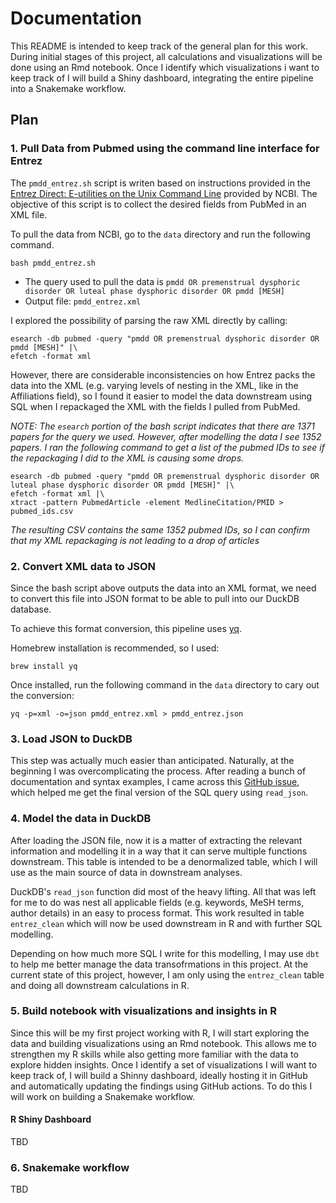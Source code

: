# Documentation

This README is intended to keep track of the general plan for this work. During initial stages of this project, all calculations and visualizations will be done using an Rmd notebook. Once I identify which visualizations i want to keep track of I will build a Shiny dashboard, integrating the entire pipeline into a Snakemake workflow.


## Plan

### 1. Pull Data from Pubmed using the command line interface for Entrez

The `pmdd_entrez.sh` script is writen based on instructions provided in the [Entrez Direct: E-utilities on the Unix Command Line](https://www.ncbi.nlm.nih.gov/books/NBK179288/#chapter6.Structured_Data) provided by NCBI. The objective of this script is to collect the desired fields from PubMed in an XML file. 

To pull the data from NCBI, go to the `data` directory and run the following command.  
```
bash pmdd_entrez.sh
```

- The query used to pull the data is `pmdd OR premenstrual dysphoric disorder OR luteal phase dysphoric disorder OR pmdd [MESH]`
- Output file: `pmdd_entrez.xml`

I explored the possibility of parsing the raw XML directly by calling: 
```
esearch -db pubmed -query "pmdd OR premenstrual dysphoric disorder OR pmdd [MESH]" |\
efetch -format xml
```

However, there are considerable inconsistencies on how Entrez packs the data into the XML (e.g. varying levels of nesting in the XML, like in the Affiliations field), so I found it easier to model the data downstream using SQL when I repackaged the XML with the fields I pulled from PubMed. 

*NOTE: The `esearch` portion of the bash script indicates that there are 1371 papers for the query we used. However, after modelling the data I see 1352 papers. I ran the following command to get a list of the pubmed IDs to see if the repackaging I did to the XML is causing some drops.*
```
esearch -db pubmed -query "pmdd OR premenstrual dysphoric disorder OR luteal phase dysphoric disorder OR pmdd [MESH]" |\
efetch -format xml |\
xtract -pattern PubmedArticle -element MedlineCitation/PMID > pubmed_ids.csv
```
*The resulting CSV contains the same 1352 pubmed IDs, so I can confirm that my XML repackaging is not leading to a drop of articles*

### 2. Convert XML data to JSON

Since the bash script above outputs the data into an XML format, we need to convert this file into JSON format to be able to pull into our DuckDB database. 

To achieve this format conversion, this pipeline uses [yq](https://github.com/mikefarah/yq). 

Homebrew installation is recommended, so I used: 

```
brew install yq
```

Once installed, run the following command in the `data` directory to cary out the conversion: 
```
yq -p=xml -o=json pmdd_entrez.xml > pmdd_entrez.json
```

### 3. Load JSON to DuckDB

This step was actually much easier than anticipated. Naturally, at the beginning I was overcomplicating the process. After reading a bunch of documentation and syntax examples, I came across this [GitHub issue](https://github.com/duckdb/duckdb/issues/7015), which helped me get the final version of the SQL query using `read_json`.

### 4. Model the data in DuckDB

After loading the JSON file, now it is a matter of extracting the relevant information and modelling it in a way that it can serve multiple functions downstream. This table is intended to be a denormalized table, which I will use as the main source of data in downstream analyses. 

DuckDB's `read_json` function did most of the heavy lifting. All that was left for me to do was nest all applicable fields (e.g. keywords, MeSH terms, author details) in an easy to process format. This work resulted in table `entrez_clean` which will now be used downstream in R and with further SQL modelling. 

Depending on how much more SQL I write for this modelling, I may use `dbt` to help me better manage the data transofrmations in this project. At the current state of this project, however, I am only using the `entrez_clean` table and doing all downstream calculations in R. 


### 5. Build notebook with visualizations and insights in R

Since this will be my first project working with R, I will start exploring the data and building visualizations using an Rmd notebook. This allows me to strengthen my R skills while also getting more familiar with the data to explore hidden insights. Once I identify a set of visualizations I will want to keep track of, I will build a Shinny dashboard, ideally hosting it in GitHub and automatically updating the findings using GitHub actions. To do this I will work on building a Snakemake workflow. 

#### R Shiny Dashboard
TBD


### 6. Snakemake workflow

TBD